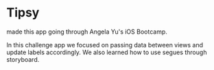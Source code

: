 # Tipsy

 made this app going through Angela Yu's iOS Bootcamp.

In this challenge app we focused on passing data between views and update labels accordingly. We also learned how to use segues through storyboard.
